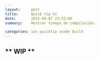 ```yaml
---
layout:     post
title:      Quick tip #1
date:       2015-09-07 23:52:00
summary:    Mostrar tiempo de compilación.

categories: ios quicktip xcode build
---
```


## ** WIP **